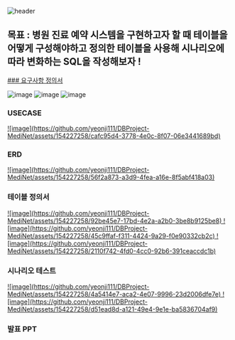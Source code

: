 ![header](https://capsule-render.vercel.app/api?type=wave&color=auto&height=300&section=header&text=Medi%20Net&fontSize=90)

## 목표 : 병원 진료 예약 시스템을 구현하고자 할 때 테이블을 어떻게 구성해야하고 정의한 테이블을 사용해 시나리오에 따라 변화하는 SQL을 작성해보자 ! 


<a href="https://github.com/yeonji111/DBProject-MediNet/blob/main/%EC%A7%84%EB%A3%8C%EC%98%88%EC%95%BD_%EB%B3%91%EC%9B%90%20%EC%9A%94%EA%B5%AC%EC%82%AC%ED%95%AD%EC%A0%95%EC%9D%98%EC%84%9C_0108_%EB%B0%95%EC%97%B0%EC%A7%80.xlsx">### 요구사항 정의서</a>

![image](https://github.com/yeonji111/DBProject-MediNet/assets/154227258/67ca04f8-86ab-4dd1-9568-2438b7ff94a5)
![image](https://github.com/yeonji111/DBProject-MediNet/assets/154227258/dd3e641d-07d7-4711-8590-f90bc56c9a4b)
![image](https://github.com/yeonji111/DBProject-MediNet/assets/154227258/6701c93e-63c6-4dbb-95ee-4aba6e138cb6)


### USECASE
<a href="https://github.com/yeonji111/DBProject-MediNet/blob/main/%EC%A7%84%EB%A3%8C%EC%98%88%EC%95%BD_USECASE.drawio%20(1).png">
![image](https://github.com/yeonji111/DBProject-MediNet/assets/154227258/cafc95d4-3778-4e0c-8f07-06e3441689bd)
</a>

### ERD
<a href="https://github.com/yeonji111/DBProject-MediNet/blob/main/%EC%A7%84%EB%A3%8C%EC%98%88%EC%95%BD_ERD.drawio.png">
![image](https://github.com/yeonji111/DBProject-MediNet/assets/154227258/56f2a873-a3d9-4fea-a16e-8f5abf418a03)
</a>

### 테이블 정의서
<a href="https://github.com/yeonji111/DBProject-MediNet/blob/main/%EC%A7%84%EB%A3%8C%EC%98%88%EC%95%BD_%ED%85%8C%EC%9D%B4%EB%B8%94%20%EC%A0%95%EC%9D%98%EC%84%9C.docx">
![image](https://github.com/yeonji111/DBProject-MediNet/assets/154227258/92be45e7-17bd-4e2a-a2b0-3be8b9125be8)
![image](https://github.com/yeonji111/DBProject-MediNet/assets/154227258/45c9ffaf-f311-4424-9a29-f0e90332cb2c)
![image](https://github.com/yeonji111/DBProject-MediNet/assets/154227258/2110f742-4fd0-4cc0-92b6-391ceaccdc1b)
</a>

### 시나리오 테스트
<a href = "https://github.com/yeonji111/DBProject-MediNet/blob/main/%EC%A7%84%EB%A3%8C%EC%98%88%EC%95%BD_%EC%8B%9C%EB%82%98%EB%A6%AC%EC%98%A4%20SQL%EB%AC%B8_%EC%B5%9C%EC%A2%85%20%EC%B7%A8%ED%95%A9%EB%B3%B8.odt">
![image](https://github.com/yeonji111/DBProject-MediNet/assets/154227258/4a5414e7-aca2-4e07-9996-23d2006dfe7e)
![image](https://github.com/yeonji111/DBProject-MediNet/assets/154227258/d51ead8d-a121-49e4-9e1e-ba5836704af9)
</a>

### 발표 PPT
<a href="https://github.com/yeonji111/DBProject-MediNet/blob/main/%EC%A7%84%EB%A3%8C%EC%98%88%EC%95%BD_%EB%B0%9C%ED%91%9C%EC%9A%A9%20PPT.show"></a>
